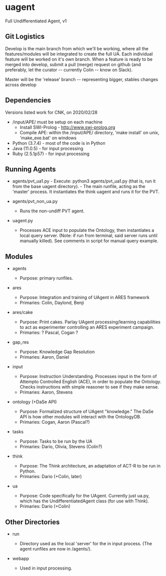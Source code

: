 # uagent
Full Undifferentiated Agent, v1

## Git Logistics

Develop is the main branch from which we'll be working, where all the features/modules will be integrated to create the full UA. Each individual feature will be worked on it's own branch. When a feature is ready to be merged into develop, submit a pull (merge) request on github (and preferably, let the curator -- currently Colin -- know on Slack).

Master will be the 'release' branch -- representing bigger, stables changes across develop

## Dependencies

Versions listed work for CNK, on 2020/02/28

- /input/APE/ must be setup on each machine
	- Install SWI-Prolog - http://www.swi-prolog.org
	- Compile APE: within the /input/APE/ directory, 'make install' on unix, 'make_exe.bat' on windows
- Python (3.7.4) - most of the code is in Python
- Java (11.0.5) - for input processing
- Ruby (2.5.1p57) - for input processing

## Running Agents

- agents/pvt_ua1.py
		- Execute: python3 agents/pvt_ua1.py (that is, run it from the base uagent directory).
		- The main runfile, acting as the 'master' process. It instantiates the think uagent and runs it for the PVT.

- agents/pvt_non_ua.py
	- Runs the non-undiff PVT agent. 

- uagent.py
	- Processes ACE input to populate the Ontology, then instantiates a local query server. (Note: if run from terminal, said server runs until manually killed). See comments in script for manual query example.

## Modules
	
- agents
	- Purpose: primary runfiles.

- ares
	- Purpose: Integration and training of UAgent in ARES framework
	- Primaries: Colin, Daylond, Benji

- ares/cake
	- Purpose: Print cakes. Parlay UAgent processing/learning capabilities to act as experimenter controlling an ARES experiment campaign.
	- Primaries: ? Pascal, Cogan ?

- gap_res
	- Purpose: Knowledge Gap Resolution
	- Primaries: Aaron, Daniel

- input
	- Purpose: Instruction Understanding. Processes input in the form of Attempto Controlled English (ACE), in order to populate the Ontology. Checks instructions with simple reasoner to see if they make sense.
	- Primaries: Aaron, Stevens

- ontology (+DaSe API)
	- Purpose: Formalized structure of UAgent "knowledge." The DaSe API is how other modules will interact with the OntologyDB.
	- Primaries: Cogan, Aaron (Pascal?)

- tasks
	- Purpose: Tasks to be run by the UA
	- Primaries: Dario, Olivia, Stevens (Colin?)

- think
	- Purpose: The Think architecture, an adaptation of ACT-R to be run in Python.
	- Primaries: Dario (+Colin, later)

- ua
	- Purpose: Code specifically for the UAgent. Currently just ua.py, which has the UndifferentiatedAgent class (for use with Think).
	- Primaries: Dario (+Colin)

## Other Directories

- run
	- Directory used as the local 'server' for the in input process. (The agent runfiles are now in /agents/).

- webapp
	- Used in input processing.














